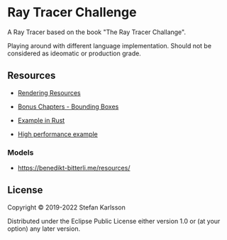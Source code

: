 # Ray Tracer Challenge

A Ray Tracer based on the book "The Ray Tracer Challange". 

Playing around with different language implementation. Should not be considered as ideomatic or production grade.

## Resources

- [Rendering Resources](https://benedikt-bitterli.me/resources/)

- [Bonus Chapters - Bounding Boxes](http://www.raytracerchallenge.com/bonus/bounding-boxes.html)

- [Example in Rust](https://github.com/ahamez/ray-tracer)

- [High performance example](https://www.reddit.com/r/rust/comments/zsrvss/strolle_raytracing_2_million_triangles_in_realtime/)
### Models

- https://benedikt-bitterli.me/resources/

## License

Copyright © 2019-2022 Stefan Karlsson

Distributed under the Eclipse Public License either version 1.0 or (at
your option) any later version.
